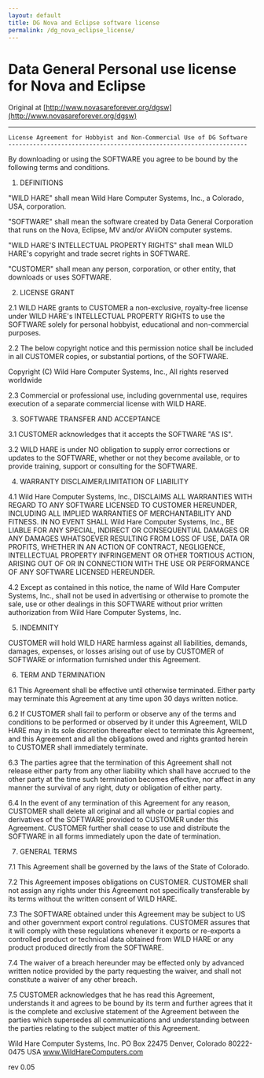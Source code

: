 ```yaml
---
layout: default
title: DG Nova and Eclipse software license
permalink: /dg_nova_eclipse_license/
---
```


# Data General Personal use license for Nova and Eclipse

Original at [http://www.novasareforever.org/dgsw](http://www.novasareforever.org/dgsw)

---

    License Agreement for Hobbyist and Non-Commercial Use of DG Software
    --------------------------------------------------------------------

By downloading or using the SOFTWARE you agree to be bound by the following
terms and conditions.


1) DEFINITIONS

"WILD HARE" shall mean Wild Hare Computer Systems, Inc., a Colorado, USA,
corporation.

"SOFTWARE" shall mean the software created by Data General Corporation that
runs on the Nova, Eclipse, MV and/or AViiON computer systems.

"WILD HARE'S INTELLECTUAL PROPERTY RIGHTS" shall mean WILD HARE's copyright
and trade secret rights in SOFTWARE.

"CUSTOMER" shall mean any person, corporation, or other entity, that downloads
or uses SOFTWARE.


2) LICENSE GRANT

2.1 WILD HARE grants to CUSTOMER a non-exclusive, royalty-free license under 
WILD HARE's INTELLECTUAL PROPERTY RIGHTS to use the SOFTWARE solely for
personal hobbyist, educational and non-commercial purposes.

2.2 The below copyright notice and this permission notice shall be included
in all CUSTOMER copies, or substantial portions, of the SOFTWARE.

Copyright (C) Wild Hare Computer Systems, Inc., All rights reserved worldwide

2.3 Commercial or professional use, including governmental use, requires
execution of a separate commercial license with WILD HARE.


3) SOFTWARE TRANSFER AND ACCEPTANCE

3.1 CUSTOMER acknowledges that it accepts the SOFTWARE "AS IS".

3.2 WILD HARE is under NO obligation to supply error corrections or updates
to the SOFTWARE, whether or not they become available, or to provide training,
support or consulting for the SOFTWARE.


4) WARRANTY DISCLAIMER/LIMITATION OF LIABILITY

4.1 Wild Hare Computer Systems, Inc., DISCLAIMS ALL WARRANTIES WITH REGARD TO
ANY SOFTWARE LICENSED TO CUSTOMER HEREUNDER, INCLUDING ALL IMPLIED WARRANTIES
OF MERCHANTABILITY AND FITNESS.  IN NO EVENT SHALL Wild Hare Computer Systems,
Inc., BE LIABLE FOR ANY SPECIAL, INDIRECT OR CONSEQUENTIAL DAMAGES OR ANY
DAMAGES WHATSOEVER RESULTING FROM LOSS OF USE, DATA OR PROFITS, WHETHER IN AN
ACTION OF CONTRACT, NEGLIGENCE, INTELLECTUAL PROPERTY INFRINGEMENT OR OTHER
TORTIOUS ACTION, ARISING OUT OF OR IN CONNECTION WITH THE USE OR PERFORMANCE
OF ANY SOFTWARE LICENSED HEREUNDER.

4.2 Except as contained in this notice, the name of Wild Hare Computer
Systems, Inc., shall not be used in advertising or otherwise to promote the
sale, use or other dealings in this SOFTWARE without prior written
authorization from Wild Hare Computer Systems, Inc.


5) INDEMNITY

CUSTOMER will hold WILD HARE harmless against all liabilities, demands,
damages, expenses, or losses arising out of use by CUSTOMER of SOFTWARE or
information furnished under this Agreement.


6) TERM AND TERMINATION

6.1 This Agreement shall be effective until otherwise terminated.  Either
party may terminate this Agreement at any time upon 30 days written notice.

6.2 If CUSTOMER shall fail to perform or observe any of the terms and
conditions to be performed or observed by it under this Agreement, WILD HARE
may in its sole discretion thereafter elect to terminate this Agreement, and
this Agreement and all the obligations owed and rights granted herein to
CUSTOMER shall immediately terminate.

6.3 The parties agree that the termination of this Agreement shall not release
either party from any other liability which shall have accrued to the other
party at the time such termination becomes effective, nor affect in any manner
the survival of any right, duty or obligation of either party.

6.4 In the event of any termination of this Agreement for any reason, CUSTOMER
shall delete all original and all whole or partial copies and derivatives of
the SOFTWARE provided to CUSTOMER under this Agreement.  CUSTOMER further
shall cease to use and distribute the SOFTWARE in all forms immediately
upon the date of termination.


7) GENERAL TERMS

7.1 This Agreement shall be governed by the laws of the State of Colorado.

7.2 This Agreement imposes obligations on CUSTOMER.  CUSTOMER shall not 
assign any rights under this Agreement not specifically transferable by its
terms without the written consent of WILD HARE.

7.3 The SOFTWARE obtained under this Agreement may be subject to US 
and other government export control regulations.  CUSTOMER assures that it
will comply with these regulations whenever it exports or re-exports a
controlled product or technical data obtained from WILD HARE or any product
produced directly from the SOFTWARE.

7.4 The waiver of a breach hereunder may be effected only by advanced written
notice provided by the party requesting the waiver, and shall not constitute
a waiver of any other breach.

7.5 CUSTOMER acknowledges that he has read this Agreement, understands it and
agrees to be bound by its term and further agrees that it is the complete and
exclusive statement of the Agreement between the parties which supersedes all
communications and understanding between the parties relating to the subject
matter of this Agreement.



Wild Hare Computer Systems, Inc.
PO Box 22475
Denver, Colorado  80222-0475  USA
www.WildHareComputers.com


rev 0.05
